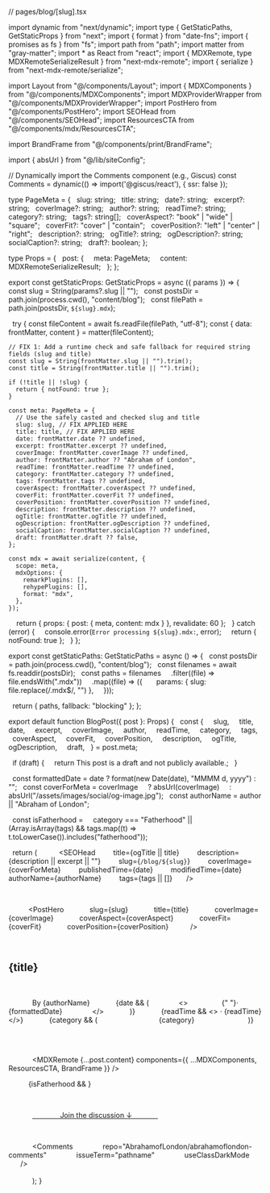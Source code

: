 // pages/blog/[slug].tsx

import dynamic from "next/dynamic";
import type { GetStaticPaths, GetStaticProps } from "next";
import { format } from "date-fns";
import { promises as fs } from "fs";
import path from "path";
import matter from "gray-matter";
import * as React from "react";
import { MDXRemote, type MDXRemoteSerializeResult } from "next-mdx-remote";
import { serialize } from "next-mdx-remote/serialize";

import Layout from "@/components/Layout";
import { MDXComponents } from "@/components/MDXComponents";
import MDXProviderWrapper from "@/components/MDXProviderWrapper";
import PostHero from "@/components/PostHero";
import SEOHead from "@/components/SEOHead";
import ResourcesCTA from "@/components/mdx/ResourcesCTA";

import BrandFrame from "@/components/print/BrandFrame"; 

import { absUrl } from "@/lib/siteConfig";

// Dynamically import the Comments component (e.g., Giscus)
const Comments = dynamic(() => import('@giscus/react'), { ssr: false });


type PageMeta = {
  slug: string;
  title: string;
  date?: string;
  excerpt?: string;
  coverImage?: string;
  author?: string;
  readTime?: string;
  category?: string;
  tags?: string[];
  coverAspect?: "book" | "wide" | "square";
  coverFit?: "cover" | "contain";
  coverPosition?: "left" | "center" | "right";
  description?: string;
  ogTitle?: string;
  ogDescription?: string;
  socialCaption?: string;
  draft?: boolean;
};

type Props = {
  post: {
    meta: PageMeta;
    content: MDXRemoteSerializeResult;
  };
};

export const getStaticProps: GetStaticProps<Props> = async ({ params }) => {
  const slug = String(params?.slug || "");
  const postsDir = path.join(process.cwd(), "content/blog");
  const filePath = path.join(postsDir, `${slug}.mdx`);

  try {
    const fileContent = await fs.readFile(filePath, "utf-8");
    const { data: frontMatter, content } = matter(fileContent);

    // FIX 1: Add a runtime check and safe fallback for required string fields (slug and title)
    const slug = String(frontMatter.slug || "").trim();
    const title = String(frontMatter.title || "").trim();

    if (!title || !slug) {
      return { notFound: true };
    }

    const meta: PageMeta = {
      // Use the safely casted and checked slug and title
      slug: slug, // FIX APPLIED HERE
      title: title, // FIX APPLIED HERE
      date: frontMatter.date ?? undefined,
      excerpt: frontMatter.excerpt ?? undefined,
      coverImage: frontMatter.coverImage ?? undefined,
      author: frontMatter.author ?? "Abraham of London",
      readTime: frontMatter.readTime ?? undefined,
      category: frontMatter.category ?? undefined,
      tags: frontMatter.tags ?? undefined,
      coverAspect: frontMatter.coverAspect ?? undefined,
      coverFit: frontMatter.coverFit ?? undefined,
      coverPosition: frontMatter.coverPosition ?? undefined,
      description: frontMatter.description ?? undefined,
      ogTitle: frontMatter.ogTitle ?? undefined,
      ogDescription: frontMatter.ogDescription ?? undefined,
      socialCaption: frontMatter.socialCaption ?? undefined,
      draft: frontMatter.draft ?? false,
    };

    const mdx = await serialize(content, {
      scope: meta,
      mdxOptions: {
        remarkPlugins: [],
        rehypePlugins: [],
        format: "mdx",
      },
    });
    
    return { props: { post: { meta, content: mdx } }, revalidate: 60 };
  } catch (error) {
    console.error(`Error processing ${slug}.mdx:`, error);
    return { notFound: true };
  }
};

export const getStaticPaths: GetStaticPaths = async () => {
  const postsDir = path.join(process.cwd(), "content/blog");
  const filenames = await fs.readdir(postsDir);
  const paths = filenames
    .filter((file) => file.endsWith(".mdx"))
    .map((file) => ({
      params: { slug: file.replace(/\.mdx$/, "") },
    }));

  return { paths, fallback: "blocking" };
};

export default function BlogPost({ post }: Props) {
  const {
    slug,
    title,
    date,
    excerpt,
    coverImage,
    author,
    readTime,
    category,
    tags,
    coverAspect,
    coverFit,
    coverPosition,
    description,
    ogTitle,
    ogDescription,
    draft,
  } = post.meta;

  if (draft) {
    return <Layout pageTitle="Draft Post">This post is a draft and not publicly available.</Layout>;
  }

  const formattedDate = date ? format(new Date(date), "MMMM d, yyyy") : "";
  const coverForMeta = coverImage
    ? absUrl(coverImage)
    : absUrl("/assets/images/social/og-image.jpg");
  const authorName = author || "Abraham of London";

  const isFatherhood =
    category === "Fatherhood" ||
    (Array.isArray(tags) && tags.map((t) => t.toLowerCase()).includes("fatherhood"));

  return (
    <Layout pageTitle={title} hideSocialStrip hideCTA>
      <SEOHead
        title={ogTitle || title}
        description={description || excerpt || ""}
        slug={`/blog/${slug}`}
        coverImage={coverForMeta}
        publishedTime={date}
        modifiedTime={date}
        authorName={authorName}
        tags={tags || []}
      />

      <MDXProviderWrapper>
        <article className="mx-auto max-w-3xl px-4 py-10 md:py-16">
          <PostHero
            slug={slug}
            title={title}
            coverImage={coverImage}
            coverAspect={coverAspect}
            coverFit={coverFit}
            coverPosition={coverPosition}
          />

          <h1 className="sr-only">{title}</h1>

          <div className="mb-6 text-sm text-[color:var(--color-on-secondary)/0.7] dark:text-[color:var(--color-on-primary)/0.75]">
            <span>By {authorName}</span>
            {date && (
              <>
                {" "}· <time dateTime={date}>{formattedDate}</time>
              </>
            )}
            {readTime && <> · {readTime}</>}
            {category && (
              <span className="ml-2 inline-block rounded border border-lightGrey bg-warmWhite px-2 py-0.5 text-xs">
                {category}
              </span>
            )}
          </div>

          <div className="prose md:prose-lg max-w-none text-deepCharcoal dark:prose-invert">
            <MDXRemote {...post.content} components={{ ...MDXComponents, ResourcesCTA, BrandFrame }} />
          </div>

          {isFatherhood && <ResourcesCTA className="mt-12" />}

          <div className="mt-12">
            <a href="#comments" className="luxury-link text-sm">
              Join the discussion ↓
            </a>
          </div>

          <section id="comments" className="mt-16">
            <Comments
              repo="AbrahamofLondon/abrahamoflondon-comments"
              issueTerm="pathname"
              useClassDarkMode
            />
          </section>
        </article>
      </MDXProviderWrapper>
    </Layout>
  );
}

